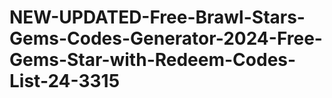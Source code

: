 # NEW-UPDATED-Free-Brawl-Stars-Gems-Codes-Generator-2024-Free-Gems-Star-with-Redeem-Codes-List-24-3315